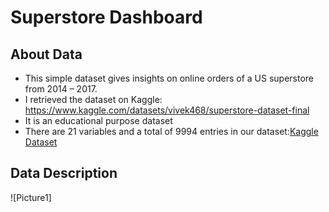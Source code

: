 # Superstore Dashboard
## About Data
- This simple dataset gives insights on online orders of a US superstore from 2014 – 2017.
- I retrieved the dataset on Kaggle: https://www.kaggle.com/datasets/vivek468/superstore-dataset-final
- It is an educational purpose dataset
- There are 21 variables and a total of 9994 entries in our dataset:[Kaggle Dataset](https://www.kaggle.com/datasets/vivek468/superstore-dataset-final)
## Data Description
![Picture1]



